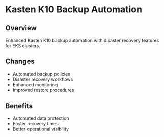 # Kasten K10 Backup Automation

## Overview
Enhanced Kasten K10 backup automation with disaster recovery features for EKS clusters.

## Changes
- Automated backup policies
- Disaster recovery workflows
- Enhanced monitoring
- Improved restore procedures

## Benefits
- Automated data protection
- Faster recovery times
- Better operational visibility
